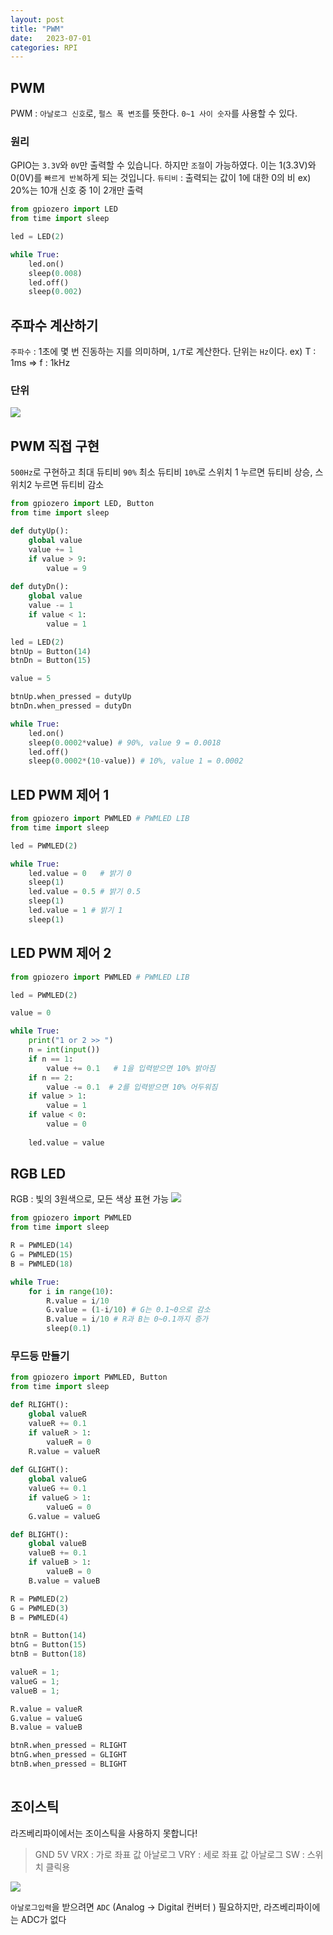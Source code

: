 ```yaml
---
layout: post
title: "PWM"
date:   2023-07-01
categories: RPI
---
```


## PWM
PWM : `아날로그 신호`로, `펄스 폭 변조`를 뜻한다. `0~1 사이 숫자`를 사용할 수 있다.

### 원리
GPIO는 `3.3V`와 `0V`만 출력할 수 있습니다. 하지만 `조절`이 가능하였다. 이는 1(3.3V)와 0(0V)를 `빠르게 반복`하게 되는 것입니다.
`듀티비` : 출력되는 값이 1에 대한 0의 비 ex) 20%는 10개 신호 중 1이 2개만 출력

```py
from gpiozero import LED
from time import sleep

led = LED(2)

while True:
    led.on()
    sleep(0.008)
    led.off()
    sleep(0.002)
```

## 주파수 계산하기
`주파수` : 1초에 몇 번 진동하는 지를 의미하며, `1/T`로 계산한다. 단위는 `Hz`이다.
ex) T : 1ms => f : 1kHz

### 단위

![](https://velog.velcdn.com/images/dev-hoon/post/14305ee5-b7b9-4e83-ad93-a76628c8bbdc/image.png)

## PWM 직접 구현
`500Hz`로 구현하고 최대 듀티비 `90%` 최소 듀티비 `10%`로 스위치 1 누르면 듀티비 상승, 스위치2 누르면 듀티비 감소

```py
from gpiozero import LED, Button
from time import sleep

def dutyUp():
    global value
    value += 1
    if value > 9:
        value = 9
    
def dutyDn():
    global value
    value -= 1
    if value < 1:
        value = 1

led = LED(2)
btnUp = Button(14)
btnDn = Button(15)

value = 5

btnUp.when_pressed = dutyUp
btnDn.when_pressed = dutyDn

while True:
    led.on()
    sleep(0.0002*value) # 90%, value 9 = 0.0018
    led.off() 
    sleep(0.0002*(10-value)) # 10%, value 1 = 0.0002
```


## LED PWM 제어 1
```py
from gpiozero import PWMLED # PWMLED LIB
from time import sleep

led = PWMLED(2)

while True:
	led.value = 0   # 밝기 0
    sleep(1)
    led.value = 0.5 # 밝기 0.5
    sleep(1)
    led.value = 1 # 밝기 1
    sleep(1)
```

## LED PWM 제어 2
```py
from gpiozero import PWMLED # PWMLED LIB

led = PWMLED(2)

value = 0

while True:
	print("1 or 2 >> ")
    n = int(input())
    if n == 1: 
    	value += 0.1   # 1을 입력받으면 10% 밝아짐
    if n == 2:
    	value -= 0.1  # 2를 입력받으면 10% 어두워짐
    if value > 1:
    	value = 1
    if value < 0:
    	value = 0
    
    led.value = value	
```

## RGB LED
RGB : 빛의 3원색으로, 모든 색상 표현 가능
![](https://velog.velcdn.com/images/dev-hoon/post/d59db935-8088-467f-87cb-d519c88c2e8e/image.png)


```py
from gpiozero import PWMLED
from time import sleep

R = PWMLED(14)
G = PWMLED(15)
B = PWMLED(18)

while True:
    for i in range(10):
        R.value = i/10
        G.value = (1-i/10) # G는 0.1~0으로 감소
        B.value = i/10 # R과 B는 0~0.1까지 증가
        sleep(0.1)

```

### 무드등 만들기
```py
from gpiozero import PWMLED, Button
from time import sleep

def RLIGHT():
	global valueR
    valueR += 0.1
    if valueR > 1:
    	valueR = 0
    R.value = valueR
    
def GLIGHT():
	global valueG
    valueG += 0.1
    if valueG > 1:
    	valueG = 0
    G.value = valueG

def BLIGHT():
	global valueB
    valueB += 0.1
    if valueB > 1:
    	valueB = 0
    B.value = valueB

R = PWMLED(2)
G = PWMLED(3)
B = PWMLED(4)

btnR = Button(14)
btnG = Button(15)
btnB = Button(18)

valueR = 1;
valueG = 1;
valueB = 1;

R.value = valueR
G.value = valueG
B.value = valueB

btnR.when_pressed = RLIGHT
btnG.when_pressed = GLIGHT
btnB.when_pressed = BLIGHT
        
```

## 조이스틱
라즈베리파이에서는 조이스틱을 사용하지 못합니다!

>GND
5V
VRX : 가로 좌표 값 아날로그
VRY : 세로 좌표 값 아날로그
SW : 스위치 클릭용

![](https://velog.velcdn.com/images/dev-hoon/post/1f7bc7d3-d3db-4ddc-95dd-45d8ff9a0563/image.png)

`아날로그입력`을 받으려면 `ADC` (Analog -> Digital 컨버터 ) 필요하지만, 라즈베리파이에는 ADC가 없다

